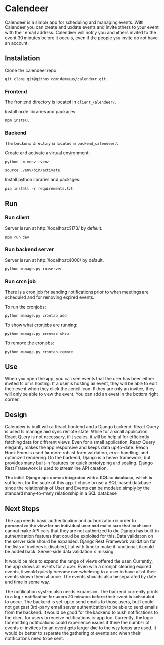 # Calendeer
Calendeer is a simple app for scheduling and managing events. With Calendeer you can create and update events and invite others to your event with their email address. Calendeer will notify you and others invited to the event 30 minutes before it occurs, even if the people you invite do not have an account.

## Installation
Clone the calendeer repo:

`git clone git@github.com:demeaus/calendeer.git`

### Frontend
The frontend directory is located in `client_calendeer/`.

Install node libraries and packages:

`npm install`

### Backend
The backend directory is located in `backend_calendeer/`.

Create and activate a virtual environment:

`python -m venv .venv`

`source .venv/bin/activate`

Install python libraries and packages:

`pip install -r requirements.txt`


## Run

### Run client
Server is run at http://localhost:5173/ by default.

`npm run dev`

### Run backend server
Server is run at http://localhost:8000/ by default.

`python manage.py runserver`

### Run cron job
There is a cron job for sending notifications prior to when meetings are scheduled and for removing expired events.

To run the cronjobs:

`python manage.py crontab add`

To show what cronjobs are running:

`python manage.py crontab show`

To remove the cronjobs:

`python manage.py crontab remove`

## Use
When you open the app, you can see events that the user has been either invited to or is hosting. If a user is hosting an event, they will be able to edit their event when they click the pencil icon. If they are only an invitee, they will only be able to view the event. You can add an event in the bottom right corner. 


## Design
Calendeer is built with a React frontend and a Django backend. React Query is used to manage and sync remote state. While for a small application React Query is not necessary, if it scales, it will be helpful for efficiently fetching data for different views. Even for a small application, React Query elegantly makes the app responsive and keeps data up-to-date. Reach Hook Form is used for more robust form validation, error-handling, and optimized rendering. On the backend, Django is a heavy framework, but provides many built-in features for quick prototyping and scaling. Django Rest Framework is used to streamline API creation. 

The initial Django app comes integrated with a SQLite database, which is sufficient for the scale of this app. I chose to use a SQL-based database since the relationship of User and Events can be modeled simply by the standard many-to-many relationship in a SQL database. 

## Next Steps
The app needs basic authentication and authorization in order to personalize the view for an individual user and make sure that each user cannot make API calls that they are not authorized to do. Django has built-in authentication features that could be exploited for this. Data validation on the server side should be expanded. Django Rest Framework validation for the lists of invitees is disabled, but with time to make it functional, it could be added back. Server-side data validation is missing.

It would be nice to expand the range of views offered the user. Currently, the app shows all events for a user. Even with a cronjob clearing expired events, it would quickly become overwhelming to a user to have all of their events shown them at once. The events shoulds also be separated by date and time in some way.

The notification system also needs expansion. The backend currently prints to a log a notification for users 30 minutes before their event is scheduled to occur. The backend is set-up to send emails to those users, but I could not get past 3rd-party email server authentication to be able to send emails from the backend. It would be good for the backend to push notifications to the client for users to receive notifications in-app too. Currently, the logic for emitting notifications could experience issues if there the number of events or invitees for an event gets larger due to the way loops are used. It would be better to separate the gathering of events and when their notifications need to be sent.
